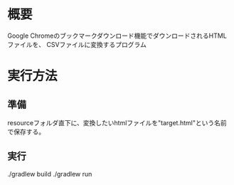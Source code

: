 # 概要

Google Chromeのブックマークダウンロード機能でダウンロードされるHTMLファイルを、
CSVファイルに変換するプログラム

# 実行方法

## 準備
resourceフォルダ直下に、変換したいhtmlファイルを"target.html"という名前で保存する。

## 実行
./gradlew build
./gradlew run
